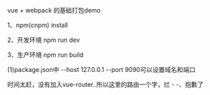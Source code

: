 vue + webpack 的基础打包demo

1、npm(cnpm) install

2、开发环境 npm run dev

3、生产环境 npm run build

(1)package.json中 --host 127.0.0.1 --port 9090可以设置域名和端口

时间太赶，没有加入vue-router..所以这里的路由一个字，烂 - -、抱歉了
